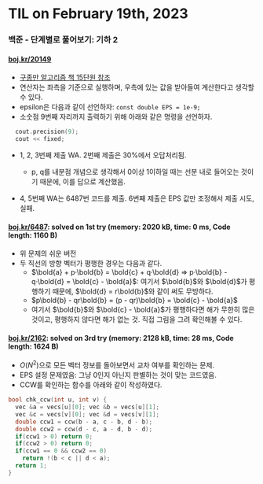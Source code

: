 # **TIL on February 19th, 2023**
### 백준 - 단계별로 풀어보기: 기하 2
#### [boj.kr/20149](../../../Problem%20Solving/boj/Math/20149-02-20-2023.cpp)
* [구종만 알고리즘 책 15단원 참조](../../../Computer%20Science/KooJongMan/ch15-02-03-2023.md)
* 연산자는 좌측을 기준으로 실행하며, 우측에 있는 값을 받아들여 계산한다고 생각할 수 있다.
* epsilon은 다음과 같이 선언하자: `const double EPS = 1e-9;`
* 소숫점 9번째 자리까지 출력하기 위해 아래와 같은 명령을 선언하자.
```cpp
  cout.precision(9);
  cout << fixed;
```

* 1, 2, 3번째 제출 WA. 2번째 제출은 30%에서 오답처리됨.
  - p, q를 내분점 개념으로 생각해서 0이상 1이하일 때는 선분 내로 들어오는 것이기 때문에, 이를 답으로 계산했음.

* 4, 5번째 WA는 6487번 코드를 제출. 6번째 제출은 EPS 값만 조정해서 제출 시도, 실패.

#### [boj.kr/6487](../../../Problem%20Solving/boj/Math/6487-02-20-2023.cpp): solved on 1st try (memory: 2020 kB, time: 0 ms, Code length: 1160 B)
* 위 문제의 쉬운 버전
* 두 직선의 방향 벡터가 평행한 경우는 다음과 같다.
  - $\bold{a} + p·\bold{b} = \bold{c} + q·\bold{d} ⇒ p·\bold{b} - q·\bold{d} = \bold{c} - \bold{a}$: 여기서 $\bold{b}$와 $\bold{d}$가 평행하기 때문에, $\bold{d} = r\bold{b}$와 같이 써도 무방하다.
  - $p\bold{b} - qr\bold{b} = (p - qr)\bold{b} = \bold{c} - \bold{a}$
  - 여기서 $\bold{b}$와 $\bold{c} - \bold{a}$가 평행하다면 해가 무한히 많은 것이고, 평행하지 않다면 해가 없는 것. 직접 그림을 그려 확인해볼 수 있다.

#### [boj.kr/2162](../../../Problem%20Solving/boj/Math/2162-02-21-2023.cpp): solved on 3rd try (memory: 2128 kB, time: 28 ms, Code length: 1624 B)
* $O(N^2)$으로 모든 벡터 정보를 돌아보면서 교차 여부를 확인하는 문제.
* EPS 설정 문제였음: 그냥 0인지 아닌지 판별하는 것이 맞는 코드였음.
* CCW를 확인하는 함수를 아래와 같이 작성하였다.

```cpp
bool chk_ccw(int u, int v) {
  vec &a = vecs[u][0]; vec &b = vecs[u][1];
  vec &c = vecs[v][0]; vec &d = vecs[v][1];
  double ccw1 = ccw(b - a, c - b, d - b);
  double ccw2 = ccw(d - c, a - d, b - d);
  if(ccw1 > 0) return 0;
  if(ccw2 > 0) return 0;
  if(ccw1 == 0 && ccw2 == 0)
    return !(b < c || d < a);
  return 1;
}
```